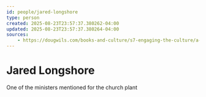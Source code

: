```yaml
---
id: people/jared-longshore
type: person
created: 2025-08-23T23:57:37.380262-04:00
updated: 2025-08-23T23:57:37.380264-04:00
sources:
    - https://dougwils.com/books-and-culture/s7-engaging-the-culture/a-mission-to-babylon.html
---
```


# Jared Longshore

One of the ministers mentioned for the church plant

